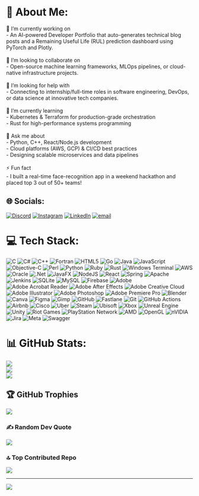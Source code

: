 # 💫 About Me:
🔭 I’m currently working on  <br>- An AI-powered Developer Portfolio that auto-generates technical blog posts and a Remaining Useful Life (RUL) prediction dashboard using PyTorch and Plotly.<br><br>👯 I’m looking to collaborate on  <br>- Open-source machine learning frameworks, MLOps pipelines, or cloud-native infrastructure projects.<br><br>🤝 I’m looking for help with  <br>- Connecting to internship/full-time roles in software engineering, DevOps, or data science at innovative tech companies.<br><br>🌱 I’m currently learning  <br>- Kubernetes & Terraform for production-grade orchestration  <br>- Rust for high-performance systems programming<br><br>💬 Ask me about  <br>- Python, C++, React/Node.js development  <br>- Cloud platforms (AWS, GCP) & CI/CD best practices  <br>- Designing scalable microservices and data pipelines<br><br>⚡ Fun fact  <br>- I built a real-time face-recognition app in a weekend hackathon and placed top 3 out of 50+ teams!


## 🌐 Socials:
[![Discord](https://img.shields.io/badge/Discord-%237289DA.svg?logo=discord&logoColor=white)](https://discord.gg/bitcoincry) [![Instagram](https://img.shields.io/badge/Instagram-%23E4405F.svg?logo=Instagram&logoColor=white)](https://instagram.com/stayposessed) [![LinkedIn](https://img.shields.io/badge/LinkedIn-%230077B5.svg?logo=linkedin&logoColor=white)](https://linkedin.com/in/ivanbabushkin) [![email](https://img.shields.io/badge/Email-D14836?logo=gmail&logoColor=white)](mailto:ibabushk@asu.edu) 

# 💻 Tech Stack:
![C](https://img.shields.io/badge/c-%2300599C.svg?style=for-the-badge&logo=c&logoColor=white) ![C#](https://img.shields.io/badge/c%23-%23239120.svg?style=for-the-badge&logo=csharp&logoColor=white) ![C++](https://img.shields.io/badge/c++-%2300599C.svg?style=for-the-badge&logo=c%2B%2B&logoColor=white) ![Fortran](https://img.shields.io/badge/Fortran-%23734F96.svg?style=for-the-badge&logo=fortran&logoColor=white) ![HTML5](https://img.shields.io/badge/html5-%23E34F26.svg?style=for-the-badge&logo=html5&logoColor=white) ![Go](https://img.shields.io/badge/go-%2300ADD8.svg?style=for-the-badge&logo=go&logoColor=white) ![Java](https://img.shields.io/badge/java-%23ED8B00.svg?style=for-the-badge&logo=openjdk&logoColor=white) ![JavaScript](https://img.shields.io/badge/javascript-%23323330.svg?style=for-the-badge&logo=javascript&logoColor=%23F7DF1E) ![Objective-C](https://img.shields.io/badge/OBJECTIVE--C-%233A95E3.svg?style=for-the-badge&logo=apple&logoColor=white) ![Perl](https://img.shields.io/badge/perl-%2339457E.svg?style=for-the-badge&logo=perl&logoColor=white) ![Python](https://img.shields.io/badge/python-3670A0?style=for-the-badge&logo=python&logoColor=ffdd54) ![Ruby](https://img.shields.io/badge/ruby-%23CC342D.svg?style=for-the-badge&logo=ruby&logoColor=white) ![Rust](https://img.shields.io/badge/rust-%23000000.svg?style=for-the-badge&logo=rust&logoColor=white) ![Windows Terminal](https://img.shields.io/badge/Windows%20Terminal-%234D4D4D.svg?style=for-the-badge&logo=windows-terminal&logoColor=white) ![AWS](https://img.shields.io/badge/AWS-%23FF9900.svg?style=for-the-badge&logo=amazon-aws&logoColor=white) ![Oracle](https://img.shields.io/badge/Oracle-F80000?style=for-the-badge&logo=oracle&logoColor=white) ![.Net](https://img.shields.io/badge/.NET-5C2D91?style=for-the-badge&logo=.net&logoColor=white) ![JavaFX](https://img.shields.io/badge/javafx-%23FF0000.svg?style=for-the-badge&logo=javafx&logoColor=white) ![NodeJS](https://img.shields.io/badge/node.js-6DA55F?style=for-the-badge&logo=node.js&logoColor=white) ![React](https://img.shields.io/badge/react-%2320232a.svg?style=for-the-badge&logo=react&logoColor=%2361DAFB) ![Spring](https://img.shields.io/badge/spring-%236DB33F.svg?style=for-the-badge&logo=spring&logoColor=white) ![Apache](https://img.shields.io/badge/apache-%23D42029.svg?style=for-the-badge&logo=apache&logoColor=white) ![Jenkins](https://img.shields.io/badge/jenkins-%232C5263.svg?style=for-the-badge&logo=jenkins&logoColor=white) ![SQLite](https://img.shields.io/badge/sqlite-%2307405e.svg?style=for-the-badge&logo=sqlite&logoColor=white) ![MySQL](https://img.shields.io/badge/mysql-4479A1.svg?style=for-the-badge&logo=mysql&logoColor=white) ![Firebase](https://img.shields.io/badge/firebase-a08021?style=for-the-badge&logo=firebase&logoColor=ffcd34) ![Adobe](https://img.shields.io/badge/adobe-%23FF0000.svg?style=for-the-badge&logo=adobe&logoColor=white) ![Adobe Acrobat Reader](https://img.shields.io/badge/Adobe%20Acrobat%20Reader-EC1C24.svg?style=for-the-badge&logo=Adobe%20Acrobat%20Reader&logoColor=white) ![Adobe After Effects](https://img.shields.io/badge/Adobe%20After%20Effects-9999FF.svg?style=for-the-badge&logo=Adobe%20After%20Effects&logoColor=white) ![Adobe Creative Cloud](https://img.shields.io/badge/Adobe%20Creative%20Cloud-DA1F26.svg?style=for-the-badge&logo=Adobe%20Creative%20Cloud&logoColor=white) ![Adobe Illustrator](https://img.shields.io/badge/adobe%20illustrator-%23FF9A00.svg?style=for-the-badge&logo=adobe%20illustrator&logoColor=white) ![Adobe Photoshop](https://img.shields.io/badge/adobe%20photoshop-%2331A8FF.svg?style=for-the-badge&logo=adobe%20photoshop&logoColor=white) ![Adobe Premiere Pro](https://img.shields.io/badge/Adobe%20Premiere%20Pro-9999FF.svg?style=for-the-badge&logo=Adobe%20Premiere%20Pro&logoColor=white) ![Blender](https://img.shields.io/badge/blender-%23F5792A.svg?style=for-the-badge&logo=blender&logoColor=white) ![Canva](https://img.shields.io/badge/Canva-%2300C4CC.svg?style=for-the-badge&logo=Canva&logoColor=white) ![Figma](https://img.shields.io/badge/figma-%23F24E1E.svg?style=for-the-badge&logo=figma&logoColor=white) ![Gimp](https://img.shields.io/badge/Gimp-657D8B?style=for-the-badge&logo=gimp&logoColor=FFFFFF) ![GitHub](https://img.shields.io/badge/github-%23121011.svg?style=for-the-badge&logo=github&logoColor=white) ![Fastlane](https://img.shields.io/badge/fastlane-%2382bd4e.svg?style=for-the-badge&logo=fastlane&logoColor=black) ![Git](https://img.shields.io/badge/git-%23F05033.svg?style=for-the-badge&logo=git&logoColor=white) ![GitHub Actions](https://img.shields.io/badge/github%20actions-%232671E5.svg?style=for-the-badge&logo=githubactions&logoColor=white) ![Airbnb](https://img.shields.io/badge/Airbnb-%23ff5a5f.svg?style=for-the-badge&logo=Airbnb&logoColor=white) ![Cisco](https://img.shields.io/badge/cisco-%23049fd9.svg?style=for-the-badge&logo=cisco&logoColor=black) ![Uber](https://img.shields.io/badge/Uber-%23000000.svg?style=for-the-badge&logo=Uber&logoColor=white) ![Steam](https://img.shields.io/badge/steam-%23000000.svg?style=for-the-badge&logo=steam&logoColor=white) ![Ubisoft](https://img.shields.io/badge/Ubisoft-%23F5F5F5.svg?style=for-the-badge&logo=Ubisoft&logoColor=black) ![Xbox](https://img.shields.io/badge/xbox-%23107C10.svg?style=for-the-badge&logo=xbox&logoColor=white) ![Unreal Engine](https://img.shields.io/badge/unrealengine-%23313131.svg?style=for-the-badge&logo=unrealengine&logoColor=white) ![Unity](https://img.shields.io/badge/unity-%23000000.svg?style=for-the-badge&logo=unity&logoColor=white) ![Riot Games](https://img.shields.io/badge/riotgames-D32936.svg?style=for-the-badge&logo=riotgames&logoColor=white) ![PlayStation Network](https://img.shields.io/badge/PSN-%230070D1.svg?style=for-the-badge&logo=Playstation&logoColor=white) ![AMD](https://img.shields.io/badge/AMD-%23000000.svg?style=for-the-badge&logo=amd&logoColor=white) ![OpenGL](https://img.shields.io/badge/OpenGL-white?logo=OpenGL&style=for-the-badge) ![nVIDIA](https://img.shields.io/badge/nVIDIA-%2376B900.svg?style=for-the-badge&logo=nVIDIA&logoColor=white) ![Jira](https://img.shields.io/badge/jira-%230A0FFF.svg?style=for-the-badge&logo=jira&logoColor=white) ![Meta](https://img.shields.io/badge/Meta-%230467DF.svg?style=for-the-badge&logo=Meta&logoColor=white) ![Swagger](https://img.shields.io/badge/-Swagger-%23Clojure?style=for-the-badge&logo=swagger&logoColor=white)
# 📊 GitHub Stats:
![](https://github-readme-stats.vercel.app/api?username=kekozavr228&theme=dark&hide_border=false&include_all_commits=false&count_private=false)<br/>
![](https://nirzak-streak-stats.vercel.app/?user=kekozavr228&theme=dark&hide_border=false)<br/>
![](https://github-readme-stats.vercel.app/api/top-langs/?username=kekozavr228&theme=dark&hide_border=false&include_all_commits=false&count_private=false&layout=compact)

## 🏆 GitHub Trophies
![](https://github-profile-trophy.vercel.app/?username=kekozavr228&theme=radical&no-frame=false&no-bg=true&margin-w=4)

### ✍️ Random Dev Quote
![](https://quotes-github-readme.vercel.app/api?type=horizontal&theme=radical)

### 🔝 Top Contributed Repo
![](https://github-contributor-stats.vercel.app/api?username=kekozavr228&limit=5&theme=dark&combine_all_yearly_contributions=true)

---
[![](https://visitcount.itsvg.in/api?id=kekozavr228&icon=0&color=0)](https://visitcount.itsvg.in)

<!-- Proudly created with GPRM ( https://gprm.itsvg.in ) -->
